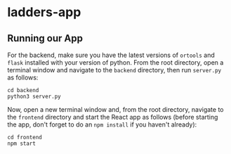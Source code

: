 # ladders-app

## Running our App

For the backend, make sure you have the latest versions of `ortools` and `flask` installed with your version of python. From the root directory, open a terminal window and navigate to the `backend` directory, then run `server.py` as follows:

```
cd backend
python3 server.py
```

Now, open a new terminal window and, from the root directory, navigate to the `frontend` directory and start the React app as follows (before starting the app, don't forget to do an `npm install` if you haven't already):

```
cd frontend
npm start
```
